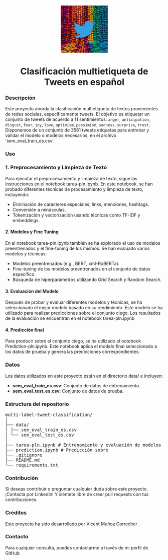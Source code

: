 <p align="center">
  <img src="Data/sLf8WFANROO-ARRQrY0LiQ.webp" style="width: 150px;">
  
</p>
<h1 align="center">Clasificación multietiqueta de Tweets en español</h1>




### Descripción

Este proyecto aborda la clasificación multietiqueta de textos provenientes de redes sociales, específicamente tweets. El objetivo es etiquetar un conjunto de tweets de acuerdo a 11 sentimientos: `anger`, `anticipation`, `disgust`, `fear`, `joy`, `love`, `optimism`, `pessimism`, `sadness`, `surprise`, `trust`.
​Disponemos de un conjunto de 3561 tweets etiquetas para entrenar y validar el modelo o modelos necesarios, en el archivo 'sem_eval_train_es.csv'.


### Uso

### 1. Preprocesamiento y Limpieza de Texto
Para ejecutar el preprocesamiento y limpieza de texto, sigue las instrucciones en el notebook tarea-pln.ipynb. En este notebook, se han probado diferentes técnicas de procesamiento y limpieza de texto, incluyendo:

- Eliminación de caracteres especiales, links, menciones, hashtags.
- Conversión a minúsculas.
- Tokenización y vectorización usando técnicas como TF-IDF y embeddings.

#### 2. Modelos y Fine Tuning
En el notebook tarea-pln.ipynb también se ha explorado el uso de modelos preentrenados y el fine-tuning de los mismos. Se han evaluado varios modelos y técnicas:

- Modelos preentrenados (e.g., BERT, xml-RoBERTa).
- Fine-tuning de los modelos preentrenados en el conjunto de datos específico.
- Búsqueda de hiperparámetros utilizando Grid Search y Random Search.

#### 3. Evaluación del Modelo
Después de probar y evaluar diferentes modelos y técnicas, se ha seleccionado el mejor modelo basado en su rendimiento. Este modelo se ha utilizado para realizar predicciones sobre el conjunto ciego. Los resultados de la evaluación se encuentran en el notebook tarea-pln.ipynb

#### 4. Predicción final
Para predecir sobre el conjunto ciego, se ha utilizado el notebook Prediction-pln.ipynb.
 Este notebook aplica el modelo final seleccionado a los datos de prueba y genera las predicciones correspondientes.

### Datos

Los datos utilizados en este proyecto están en el directorio data/ e incluyen:

- **sem_eval_train_es.csv**: Conjunto de datos de entrenamiento.
- **sem_eval_test_es.csv**: Conjunto de datos de prueba.


### Estructura del repositorio
 <pre>
multi-label-tweet-classification/
│
├── data/
│ ├── sem_eval_train_es.csv
│ └── sem_eval_test_es.csv
│
├── tarea-pln.ipynb # Entrenamiento y evaluación de modelos
├── prediction.ipynb # Predicción sobre 
├── .gitignore
├── README.md
└── requirements.txt
</pre>


### Contribución
Si deseas contribuir o preguntar cualquier duda sobre este proyecto, ¡Contacta por LinkedIn! Y siéntete libre de crear pull requests con tus contribuciones.

### Créditos
Este proyecto ha sido desarrollado por Vicent Muñoz Correcher .

### Contacto
Para cualquier consulta, puedes contactarme a través de mi perfil de GitHub
